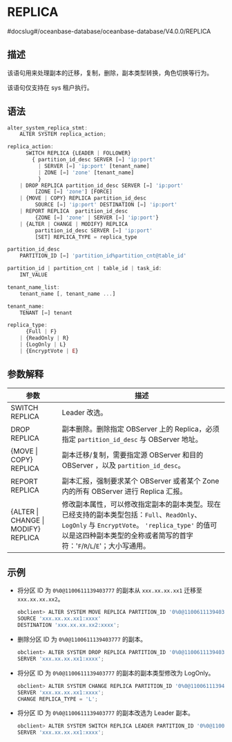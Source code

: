 REPLICA 
============================
#docslug#/oceanbase-database/oceanbase-database/V4.0.0/REPLICA


描述 
-----------------------

该语句用来处理副本的迁移，复制，删除，副本类型转换，角色切换等行为。

该语句仅支持在 sys 租户执行。

语法 
-----------------------

```javascript
alter_system_replica_stmt:
    ALTER SYSTEM replica_action;

replica_action:
      SWITCH REPLICA {LEADER | FOLLOWER}
        { partition_id_desc SERVER [=] 'ip:port' 
          | SERVER [=] 'ip:port' [tenant_name] 
          | ZONE [=] 'zone' [tenant_name]
          }
    | DROP REPLICA partition_id_desc SERVER [=] 'ip:port'
         [ZONE [=] 'zone'] [FORCE]
    | {MOVE | COPY} REPLICA partition_id_desc 
         SOURCE [=] 'ip:port' DESTINATION [=] 'ip:port'
    | REPORT REPLICA  partition_id_desc 
         {ZONE [=] 'zone' | SERVER [=] 'ip:port'}
    | {ALTER | CHANGE | MODIFY} REPLICA 
         partition_id_desc SERVER [=] 'ip:port'
         [SET] REPLICA_TYPE = replica_type

partition_id_desc
    PARTITION_ID [=] 'partition_id%partition_cnt@table_id' 

partition_id | partition_cnt | table_id | task_id:
    INT_VALUE

tenant_name_list:
    tenant_name [, tenant_name ...]

tenant_name:
    TENANT [=] tenant

replica_type:
      {Full | F}
    | {ReadOnly | R}
    | {LogOnly | L}
    | {EncryptVote | E} 
```



参数解释 
-------------------------



|               **参数**                |                                                                              **描述**                                                                               |
|-------------------------------------|-------------------------------------------------------------------------------------------------------------------------------------------------------------------|
| SWITCH REPLICA                      | Leader 改选。                                                                                                                                                        |
| DROP REPLICA                        | 副本删除。删除指定 OBServer 上的 Replica，必须指定 `partition_id_desc` 与 OBServer 地址。                                                                                             |
| {MOVE \| COPY} REPLICA              | 副本迁移/复制，需要指定源 OBServer 和目的 OBServer ，以及 `partition_id_desc`。                                                                                                      |
| REPORT REPLICA                      | 副本汇报，强制要求某个 OBServer 或者某个 Zone 内的所有 OBServer 进行 Replica 汇报。                                                                                                       |
| {ALTER \| CHANGE \| MODIFY} REPLICA | 修改副本属性，可以修改指定副本的副本类型。现在已经支持的副本类型包括：`Full`、`ReadOnly`、`LogOnly` 与 `EncryptVote`。 `'replica_type'` 的值可以是这四种副本类型的全称或者简写的首字符：'`F`/`R`/`L`/`E`'；大小写通用。 |



示例 
-----------------------

* 将分区 ID 为 `0%0@1100611139403777` 的副本从 `xxx.xx.xx.xx1` 迁移至 `xxx.xx.xx.xx2`。

  ```javascript
  obclient> ALTER SYSTEM MOVE REPLICA PARTITION_ID '0%0@1100611139403777'
  SOURCE 'xxx.xx.xx.xx1:xxxx'
  DESTINATION 'xxx.xx.xx.xx2:xxxx';
  ```

  

* 删除分区 ID 为 `0%0@1100611139403777` 的副本。

  ```javascript
  obclient> ALTER SYSTEM DROP REPLICA PARTITION_ID '0%0@1100611139403777'
  SERVER 'xxx.xx.xx.xx1:xxxx';
  ```

  

* 将分区 ID 为 `0%0@1100611139403777` 的副本的副本类型修改为 LogOnly。

  ```javascript
  obclient> ALTER SYSTEM CHANGE REPLICA PARTITION_ID '0%0@1100611139403777'
  SERVER 'xxx.xx.xx.xx1:xxxx';
  CHANGE REPLICA_TYPE = 'L';
  ```

  

* 将分区 ID 为 `0%0@1100611139403777` 的副本改选为 Leader 副本。

  ```javascript
  obclient> ALTER SYSTEM SWITCH REPLICA LEADER PARTITION_ID '0%0@1100611139403777'
  SERVER 'xxx.xx.xx.xx1:xxxx';
  ```

  



